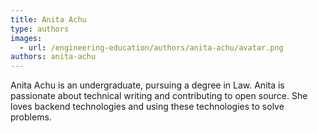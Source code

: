 ```yaml
---
title: Anita Achu
type: authors
images:
  - url: /engineering-education/authors/anita-achu/avatar.png
authors: anita-achu
---
```

Anita Achu is an undergraduate, pursuing a degree in Law.  Anita is passionate about technical writing and contributing to open source. She loves backend technologies and using these technologies to solve problems.
